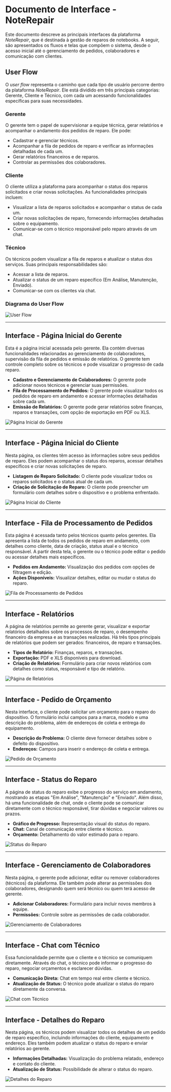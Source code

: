# Documento de Interface - NoteRepair

Este documento descreve as principais interfaces da plataforma *NoteRepair*, que é destinada à gestão de reparos de notebooks. A seguir, são apresentados os fluxos e telas que compõem o sistema, desde o acesso inicial até o gerenciamento de pedidos, colaboradores e comunicação com clientes.

## User Flow

O *user flow* representa o caminho que cada tipo de usuário percorre dentro da plataforma *NoteRepair*. Ele está dividido em três principais categorias: Gerente, Cliente e Técnico, com cada um acessando funcionalidades específicas para suas necessidades.

### Gerente

O gerente tem o papel de supervisionar a equipe técnica, gerar relatórios e acompanhar o andamento dos pedidos de reparo. Ele pode:
- Cadastrar e gerenciar técnicos.
- Acompanhar a fila de pedidos de reparo e verificar as informações detalhadas de cada um.
- Gerar relatórios financeiros e de reparos.
- Controlar as permissões dos colaboradores.

### Cliente

O cliente utiliza a plataforma para acompanhar o status dos reparos solicitados e criar novas solicitações. As funcionalidades principais incluem:
- Visualizar a lista de reparos solicitados e acompanhar o status de cada um.
- Criar novas solicitações de reparo, fornecendo informações detalhadas sobre o equipamento.
- Comunicar-se com o técnico responsável pelo reparo através de um chat.

### Técnico

Os técnicos podem visualizar a fila de reparos e atualizar o status dos serviços. Suas principais responsabilidades são:
- Acessar a lista de reparos.
- Atualizar o status de um reparo específico (Em Análise, Manutenção, Enviado).
- Comunicar-se com os clientes via chat.

### Diagrama do User Flow

![User Flow](UserFlow.png)

---

## Interface - Página Inicial do Gerente

Esta é a página inicial acessada pelo gerente. Ela contém diversas funcionalidades relacionadas ao gerenciamento de colaboradores, supervisão da fila de pedidos e emissão de relatórios. O gerente tem controle completo sobre os técnicos e pode visualizar o progresso de cada reparo.

- **Cadastro e Gerenciamento de Colaboradores:** O gerente pode adicionar novos técnicos e gerenciar suas permissões.
- **Fila de Processamento de Pedidos:** O gerente pode visualizar todos os pedidos de reparo em andamento e acessar informações detalhadas sobre cada um.
- **Emissão de Relatórios:** O gerente pode gerar relatórios sobre finanças, reparos e transações, com opção de exportação em PDF ou XLS.

![Página Inicial do Gerente](Pagina_Inicial_Gerente.png)

---

## Interface - Página Inicial do Cliente

Nesta página, os clientes têm acesso às informações sobre seus pedidos de reparo. Eles podem acompanhar o status dos reparos, acessar detalhes específicos e criar novas solicitações de reparo.

- **Listagem de Reparo Solicitado:** O cliente pode visualizar todos os reparos solicitados e o status atual de cada um.
- **Criação de Solicitação de Reparo:** O cliente pode preencher um formulário com detalhes sobre o dispositivo e o problema enfrentado.

![Página Inicial do Cliente](Pagina_Inicial_Cliente.png)

---

## Interface - Fila de Processamento de Pedidos

Esta página é acessada tanto pelos técnicos quanto pelos gerentes. Ela apresenta a lista de todos os pedidos de reparo em andamento, com detalhes como cliente, data de criação, status atual e o técnico responsável. A partir desta tela, o gerente ou o técnico pode editar o pedido ou acessar detalhes mais específicos.

- **Pedidos em Andamento:** Visualização dos pedidos com opções de filtragem e edição.
- **Ações Disponíveis:** Visualizar detalhes, editar ou mudar o status do reparo.

![Fila de Processamento de Pedidos](Fila_de_Processamento_de_Pedidos.png)

---

## Interface - Relatórios

A página de relatórios permite ao gerente gerar, visualizar e exportar relatórios detalhados sobre os processos de reparo, o desempenho financeiro da empresa e as transações realizadas. Há três tipos principais de relatórios que podem ser gerados: financeiros, de reparo e transações.

- **Tipos de Relatório:** Finanças, reparos, e transações.
- **Exportação:** PDF e XLS disponíveis para download.
- **Criação de Relatórios:** Formulário para criar novos relatórios com detalhes como status, responsável e tipo de relatório.

![Página de Relatórios](Pagina_de_Relatorios.png)

---

## Interface - Pedido de Orçamento

Nesta interface, o cliente pode solicitar um orçamento para o reparo do dispositivo. O formulário inclui campos para a marca, modelo e uma descrição do problema, além de endereços de coleta e entrega do equipamento.

- **Descrição do Problema:** O cliente deve fornecer detalhes sobre o defeito do dispositivo.
- **Endereços:** Campos para inserir o endereço de coleta e entrega.

![Pedido de Orçamento](Pedido_de_Orcamento.png)

---

## Interface - Status do Reparo

A página de status do reparo exibe o progresso do serviço em andamento, mostrando as etapas "Em Análise", "Manutenção" e "Enviado". Além disso, há uma funcionalidade de chat, onde o cliente pode se comunicar diretamente com o técnico responsável, tirar dúvidas e negociar valores ou prazos.

- **Gráfico de Progresso:** Representação visual do status do reparo.
- **Chat:** Canal de comunicação entre cliente e técnico.
- **Orçamento:** Detalhamento do valor estimado para o reparo.

![Status do Reparo](Status_do_Reparo.png)

---

## Interface - Gerenciamento de Colaboradores

Nesta página, o gerente pode adicionar, editar ou remover colaboradores (técnicos) da plataforma. Ele também pode alterar as permissões dos colaboradores, designando quem será técnico ou quem terá acesso de gerente.

- **Adicionar Colaboradores:** Formulário para incluir novos membros à equipe.
- **Permissões:** Controle sobre as permissões de cada colaborador.

![Gerenciamento de Colaboradores](Gerenciamento_de_Colaboradores.png)

---

## Interface - Chat com Técnico

Essa funcionalidade permite que o cliente e o técnico se comuniquem diretamente. Através do chat, o técnico pode informar o progresso do reparo, negociar orçamentos e esclarecer dúvidas.

- **Comunicação Direta:** Chat em tempo real entre cliente e técnico.
- **Atualização de Status:** O técnico pode atualizar o status do reparo diretamente da conversa.

![Chat com Técnico](Chat_com_Tecnico.png)

---

## Interface - Detalhes do Reparo

Nesta página, os técnicos podem visualizar todos os detalhes de um pedido de reparo específico, incluindo informações do cliente, equipamento e endereço. Eles também podem atualizar o status do reparo e enviar relatórios ao gerente.

- **Informações Detalhadas:** Visualização do problema relatado, endereço e contato do cliente.
- **Atualização de Status:** Possibilidade de alterar o status do reparo.

![Detalhes do Reparo](Detalhes_do_Reparo.png)

---



